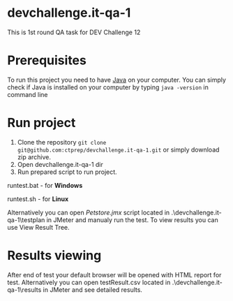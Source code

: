 # devchallenge.it-qa-1
This is 1st round QA task for DEV Challenge 12
# Prerequisites
To run this project you need to have [Java](https://java.com/ru/download/) on your computer.
You can simply check if Java is installed on your computer by typing ```java -version``` in command line
# Run project 
1. Clone the repository ```git clone git@github.com:ctprep/devchallenge.it-qa-1.git``` or simply download zip archive.
2. Open devchallenge.it-qa-1 dir
3. Run prepared script to run project.

runtest.bat - for **Windows**

runtest.sh - for **Linux**

Alternatively you can open *Petstore.jmx* script located in .\devchallenge.it-qa-1\testplan in JMeter and manualy run the test.
To view results you can use View Result Tree.
# Results viewing 
After end of test your default browser will be opened with HTML report for test.
Alternatively you can open testResult.csv located in .\devchallenge.it-qa-1\results in JMeter and see detailed results.
